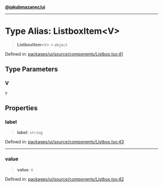 [**@jakubmazanec/ui**](../README.md)

---

# Type Alias: ListboxItem\<V\>

> **ListboxItem**\<`V`\> = `object`

Defined in:
[packages/ui/source/components/Listbox.tsx:41](https://github.com/jakubmazanec/tools/blob/acfa246dbb1035f65efb7fa114167a3cbefca108/packages/ui/source/components/Listbox.tsx#L41)

## Type Parameters

### V

`V`

## Properties

### label

> **label**: `string`

Defined in:
[packages/ui/source/components/Listbox.tsx:43](https://github.com/jakubmazanec/tools/blob/acfa246dbb1035f65efb7fa114167a3cbefca108/packages/ui/source/components/Listbox.tsx#L43)

---

### value

> **value**: `V`

Defined in:
[packages/ui/source/components/Listbox.tsx:42](https://github.com/jakubmazanec/tools/blob/acfa246dbb1035f65efb7fa114167a3cbefca108/packages/ui/source/components/Listbox.tsx#L42)
